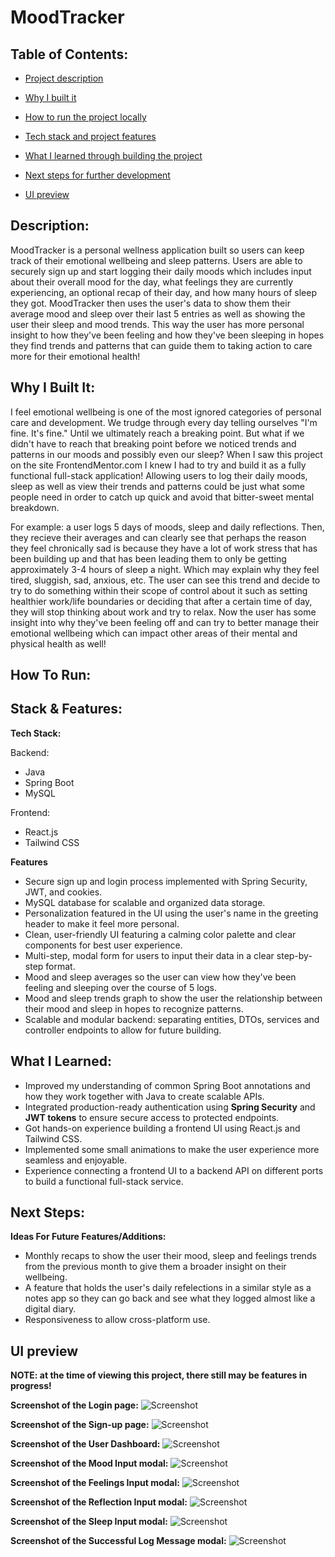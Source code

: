 # MoodTracker 

## Table of Contents:

- [Project description](#description)

- [Why I built it](#why-i-built-it)

- [How to run the project locally](#how-to-run)

- [Tech stack and project features](#stack--features)

- [What I learned through building the project](#what-i-learned)

- [Next steps for further development](#next-steps)

- [UI preview](#ui-preview)

## Description:

MoodTracker is a personal wellness application built so users can keep track of their emotional wellbeing and sleep patterns. 
Users are able to securely sign up and start logging their daily moods which includes input about their overall mood for the day, what feelings
they are currently experiencing, an optional recap of their day, and how many hours of sleep they got. MoodTracker then uses the user's data to 
show them their average mood and sleep over their last 5 entries as well as showing the user their sleep and mood trends. This way the user has more 
personal insight to how they've been feeling and how they've been sleeping in hopes they find trends and patterns that can guide them to taking action
to care more for their emotional health!

## Why I Built It:

I feel emotional wellbeing is one of the most ignored categories of personal care and development. We trudge through every day telling ourselves "I'm fine. It's fine." Until
we ultimately reach a breaking point. But what if we didn't have to reach that breaking point before we noticed trends and patterns in our moods and possibly even our sleep?
When I saw this project on the site FrontendMentor.com I knew I had to try and build it as a fully functional full-stack application! Allowing users to log their daily moods, sleep
as well as view their trends and patterns could be just what some people need in order to catch up quick and avoid that bitter-sweet mental breakdown. 

For example: a user logs 5 days of moods, sleep and daily reflections. Then, they recieve their averages and can clearly see that perhaps the reason they feel chronically
sad is because they have a lot of work stress that has been building up and that has been leading them to only be getting approximately 3-4 hours of sleep a night. Which 
may explain why they feel tired, sluggish, sad, anxious, etc. The user can see this trend and decide to try to do something within their scope of control about it such as setting
healthier work/life boundaries or deciding that after a certain time of day, they will stop thinking about work and try to relax. Now the user has some insight into why they've been
feeling off and can try to better manage their emotional wellbeing which can impact other areas of their mental and physical health as well!

## How To Run:


## Stack & Features:
**Tech Stack:**

Backend:
- Java
- Spring Boot
- MySQL

Frontend:
- React.js
- Tailwind CSS

**Features**
- Secure sign up and login process implemented with Spring Security, JWT, and cookies.
- MySQL database for scalable and organized data storage.
- Personalization featured in the UI using the user's name in the greeting header to make it feel more personal.
- Clean, user-friendly UI featuring a calming color palette and clear components for best user experience.
- Multi-step, modal form for users to input their data in a clear step-by-step format.
- Mood and sleep averages so the user can view how they've been feeling and sleeping over the course of 5 logs.
- Mood and sleep trends graph to show the user the relationship between their mood and sleep in hopes to recognize patterns.
- Scalable and modular backend: separating entities, DTOs, services and controller endpoints to allow for future building.

## What I Learned:

-    Improved my understanding of common Spring Boot annotations and how they work together with Java to create scalable APIs.
-    Integrated production-ready authentication using **Spring Security** and **JWT tokens** to ensure secure access to protected endpoints.
-    Got hands-on experience building a frontend UI using React.js and Tailwind CSS.
-    Implemented some small animations to make the user experience more seamless and enjoyable.
-    Experience connecting a frontend UI to a backend API on different ports to build a functional full-stack service.

## Next Steps: 

**Ideas For Future Features/Additions:**

- Monthly recaps to show the user their mood, sleep and feelings trends from the previous month to give them a broader insight on their wellbeing.
- A feature that holds the user's daily refelections in a similar style as a notes app so they can go back and see what they logged almost like a digital diary.
- Responsiveness to allow cross-platform use.

## UI preview

**NOTE: at the time of viewing this project, there still may be features in progress!**

**Screenshot of the Login page:**
![Screenshot](https://github.com/user-attachments/assets/05b064cf-b13c-43e9-b3a7-fd4717b79813)

**Screenshot of the Sign-up page:**
![Screenshot](https://github.com/user-attachments/assets/96dc1ce1-902a-4d48-b45f-5bddc4d64a3e)

**Screenshot of the User Dashboard:**
![Screenshot](https://github.com/user-attachments/assets/d8b91e5f-e008-4536-a936-13329ba67eef)

**Screenshot of the Mood Input modal:**
![Screenshot](https://github.com/user-attachments/assets/ccd8eac6-068f-4a56-a82a-448f3c598223)

**Screenshot of the Feelings Input modal:**
![Screenshot](https://github.com/user-attachments/assets/f3120994-01ee-44c1-ab7a-98301e8a34d6)

**Screenshot of the Reflection Input modal:**
![Screenshot](https://github.com/user-attachments/assets/f00054c0-c6fe-400e-b453-72d02fd5dd42)

**Screenshot of the Sleep Input modal:**
![Screenshot](https://github.com/user-attachments/assets/219f50a5-5c2e-4b23-98fa-ad45e6f68219)

**Screenshot of the Successful Log Message modal:**
![Screenshot](https://github.com/user-attachments/assets/8e555b45-4ff8-49ea-8bd0-a24817508b20)
